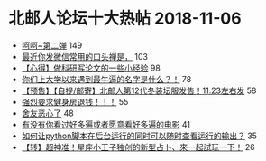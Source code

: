 # 北邮人论坛十大热帖 2018-11-06

- [呵呵~第二弹](https://bbs.byr.cn/article/Picture/3226755) 149
- [最近你发微信常用的口头禅是<strong>_</strong>_，](https://bbs.byr.cn/article/Talking/6063516) 103
- [【心得】做科研写论文的一些小经验](https://bbs.byr.cn/article/Paper/31662) 98
- [你们上大学以来遇到最牛逼的名字是什么？！](https://bbs.byr.cn/article/Friends/1897120) 78
- [【预售】【自提/邮寄】北邮人第12代冬装坛服发售！11.23左右发](https://bbs.byr.cn/article/Tshirt/89245) 58
- [强烈要求健身房退钱！！！](https://bbs.byr.cn/article/Gymnasium/109816) 55
- [舍友恶心了](https://bbs.byr.cn/article/Food/498314) 48
- [有没有你看过好多遍或者愿意看好多遍的电影](https://bbs.byr.cn/article/Movie/313539) 41
- [如何让python脚本在后台运行的同时可以随时查看运行的输出？](https://bbs.byr.cn/article/Linux/157720) 35
- [【转】超神准！星座小王子独创的新型占卜、來一起試玩一下！](https://bbs.byr.cn/article/Constellations/326533) 26


